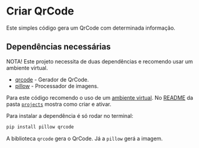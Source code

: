 # Criar QrCode

Este simples código gera um QrCode com determinada informação.

## Dependências necessárias

NOTA! Este projeto necessita de duas dependências e recomendo usar um ambiente virtual.

- [qrcode](https://pypi.org/project/qrcode/) - Gerador de QrCode.
- [pillow](https://pypi.org/project/Pillow/) - Processador de imagens.

Para este código recomendo o uso de um [ambiente virtual](../README.md#ambiente-virtual). No [README](../README) da pasta [`projects`](../) mostra como criar e ativar.

Para instalar a dependência é só rodar no terminal:

```bash
pip install pillow qrcode
```

A biblioteca `qrcode` gera o QrCode.
Já a `pillow` gerá a imagem.
